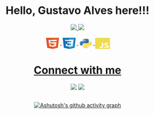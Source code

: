 <div align="center">
  <h1>Hello, Gustavo Alves here!!!</h1>
</div>
<div align="center">
  <a href="https://github.com/ogustavoalves">
  <img height="180em" src="https://github-readme-stats.vercel.app/api?username=ogustavoalves&show_icons=true&theme=dracula&include_all_commits=true&count_private=true"/>
  <img height="180em" src="https://github-readme-stats.vercel.app/api/top-langs/?username=ogustavoalves&layout=compact&langs_count=7&theme=dracula"/>
</div>
<div style="display:inline_block" align="center"><br>
  <img align="center" alt="Gustavo-HTML" height="30" width="40" src="https://raw.githubusercontent.com/devicons/devicon/master/icons/html5/html5-original.svg">
  <img align="center" alt="Gustavo-CSS" height="30" width="40" src="https://raw.githubusercontent.com/devicons/devicon/master/icons/css3/css3-original.svg">
  <img align="center" alt="Gustavo-Python" height="30" width="40" src="https://raw.githubusercontent.com/devicons/devicon/master/icons/python/python-original.svg">
  <img align="center" alt="Gustavo-Js" height="30" width="40" src="https://raw.githubusercontent.com/devicons/devicon/master/icons/javascript/javascript-plain.svg">
</div>
  <h1 align="center">Connect with me</h1>
<div align="center"> 
  <a href="https://instagram.com/" target="_blank"><img src="https://img.shields.io/badge/-Instagram-%23E4405F?style=for-the-badge&logo=instagram&logoColor=white" target="_blank"></a>
  <a href="https://www.linkedin.com/in/gustavo-alves-073640248/" target="_blank"><img src="https://img.shields.io/badge/-LinkedIn-%230077B5?style=for-the-badge&logo=linkedin&logoColor=white" target="_blank"></a> 
  
  ##
  
   [![Ashutosh's github activity graph](https://activity-graph.herokuapp.com/graph?username=ogustavoalves&theme=dracula)](https://github.com/ashutosh00710/github-readme-activity-graph)
  
 

